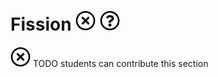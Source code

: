# Fission ![No](images/no.png)  ![Question](images/question.png)

![No](images/no.png) TODO students can contribute this section


